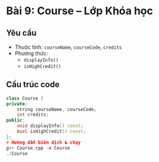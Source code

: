 # Bài 9: Course – Lớp Khóa học

## Yêu cầu
- Thuộc tính: `courseName`, `courseCode`, `credits`
- Phương thức:
  - `displayInfo()`
  - `isHighCredit()`

## Cấu trúc code
```cpp
class Course {
private:
    string courseName, courseCode;
    int credits;
public:
    void displayInfo() const;
    bool isHighCredit() const;
};
# Hướng dẫn biên dịch & chạy
g++ Course.cpp -o Course
./Course